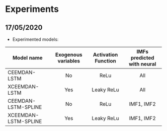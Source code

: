 # Experiments 
## 17/05/2020

- Experimented models:

| Model name    | Exogenous variables | Activation Function | IMFs predicted with neural |
| ------------- |:-------------:|:-----:|:-----:|
| CEEMDAN-LSTM  | No | ReLu | All |
| XCEEMDAN-LSTM | Yes | Leaky ReLu | All |
| CEEMDAN-LSTM-SPLINE | No | ReLu | IMF1, IMF2 |
| XCEEMDAN-LSTM-SPLINE | Yes | Leaky ReLu | IMF1, IMF2 |